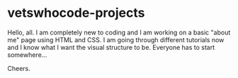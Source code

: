 # vetswhocode-projects

Hello, all. 
I am completely new to coding and I am working on a basic "about me" page using HTML and CSS.
I am going through different tutorials now and I know what I want the visual structure to be. 
Everyone has to start somewhere...

Cheers.
